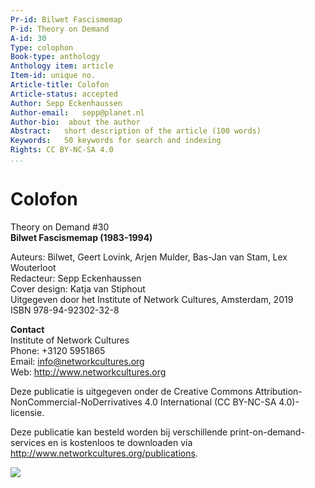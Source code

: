 ```yaml
---
Pr-id: Bilwet Fascismemap
P-id: Theory on Demand
A-id: 30
Type: colophon
Book-type: anthology
Anthology item: article
Item-id: unique no.
Article-title: Colofon
Article-status: accepted
Author: Sepp Eckenhaussen
Author-email:   sepp@planet.nl
Author-bio:  about the author
Abstract:   short description of the article (100 words)
Keywords:   50 keywords for search and indexing
Rights: CC BY-NC-SA 4.0
...
```


# Colofon 

Theory on Demand #30 
<br/>**Bilwet Fascismemap (1983-1994)**

Auteurs: Bilwet, Geert Lovink, Arjen Mulder, Bas-Jan van Stam, Lex Wouterloot
<br/>Redacteur: Sepp Eckenhaussen
<br/>Cover design: Katja van Stiphout 
<br/>Uitgegeven door het Institute of Network Cultures, Amsterdam, 2019
<br/>ISBN 978-94-92302-32-8

**Contact** 
<br/>Institute of Network Cultures
<br/>Phone: +3120 5951865
<br/>Email: info@networkcultures.org
<br/>Web: http://www.networkcultures.org

Deze publicatie is uitgegeven onder de Creative Commons Attribution-NonCommercial-NoDerrivatives 4.0 International (CC BY-NC-SA 4.0)-licensie.

Deze publicatie kan besteld worden bij verschillende print-on-demand-services en is kostenloos te downloaden via http://www.networkcultures.org/publications.

![](/Users/inc/Documents/GitHub/TOD30BILWETFASCISME/md/imgs/networkcultures.jpg)